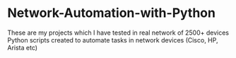 # Network-Automation-with-Python
These are my projects which I have tested in real network of 2500+ devices 
Python scripts created to automate tasks in network devices (Cisco, HP, Arista etc)


